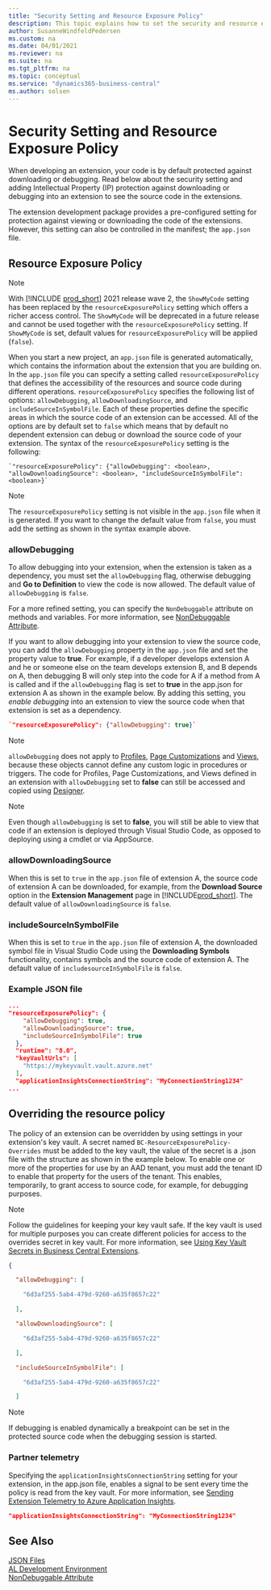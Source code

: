```yaml
---
title: "Security Setting and Resource Exposure Policy"
description: This topic explains how to set the security and resource exposure policy against downloading or debugging into extension to see the source code.
author: SusanneWindfeldPedersen
ms.custom: na
ms.date: 04/01/2021
ms.reviewer: na
ms.suite: na
ms.tgt_pltfrm: na
ms.topic: conceptual
ms.service: "dynamics365-business-central"
ms.author: solsen
---
```


# Security Setting and Resource Exposure Policy

When developing an extension, your code is by default protected against downloading or debugging. Read below about the security setting and adding Intellectual Property (IP) protection against downloading or debugging into an extension to see the source code in the extensions.

The extension development package provides a pre-configured setting for protection against viewing or downloading the code of the extensions. However, this setting can also be controlled in the manifest; the `app.json` file.

## Resource Exposure Policy

> [!NOTE]  
> With [!INCLUDE [prod_short](includes/prod_short.md)] 2021 release wave 2, the `ShowMyCode` setting has been replaced by the `resourceExposurePolicy` setting which offers a richer access control. The `ShowMyCode` will be deprecated in a future release and cannot be used together with the `resourceExposurePolicy` setting. If `ShowMyCode` is set, default values for `resourceExposurePolicy` will be applied (`false`).

When you start a new project, an `app.json` file is generated automatically, which contains the information about the extension that you are building on. In the `app.json` file you can specify a setting called `resourceExposurePolicy` that defines the accessibility of the resources and source code during different operations. `resourceExposurePolicy` specifies the following list of options: `allowDebugging`, `allowDownloadingSource`, and `includeSourceInSymbolFile`. Each of these properties define the specific areas in which the source code of an extension can be accessed. All of the options are by default set to `false` which means that by default no dependent extension can debug or download the source code of your extension. The syntax of the `resourceExposurePolicy` setting is the following:

```al
`"resourceExposurePolicy": {"allowDebugging": <boolean>, "allowDownloadingSource": <boolean>, "includeSourceInSymbolFile": <boolean>}`
```

> [!NOTE]  
> The `resourceExposurePolicy` setting is not visible in the `app.json` file when it is generated. If you want to change the default value from `false`, you must add the setting as shown in the syntax example above.

### allowDebugging

To allow debugging into your extension, when the extension is taken as a dependency, you must set the `allowDebugging` flag, otherwise debugging and **Go to Definition** to view the code is now allowed. The default value of `allowDebugging` is `false`.

For a more refined setting, you can specify the `NonDebuggable` attribute on methods and variables. For more information, see [NonDebuggable Attribute](attributes/devenv-nondebuggable-attribute.md).

If you want to allow debugging into your extension to view the source code, you can add the `allowDebugging` property in the `app.json` file and set the property value to **true**. For example, if a developer develops extension A and he or someone else on the team develops extension B, and B depends on A, then debugging B will only step into the code for A if a method from A is called and if the `allowDebugging` flag is set to **true** in the app.json for extension A as shown in the example below. By adding this setting, you *enable debugging* into an extension to view the source code when that extension is set as a dependency.

```json
`"resourceExposurePolicy": {"allowDebugging": true}`
```

> [!NOTE]  
> `allowDebugging` does not apply to [Profiles](devenv-profile-object.md), [Page Customizations](devenv-page-customization-object.md) and [Views](devenv-views.md), because these objects cannot define any custom logic in procedures or triggers. The code for Profiles, Page Customizations, and Views defined in an extension with `allowDebugging` set to **false** can still be accessed and copied using [Designer](devenv-inclient-designer.md).

> [!NOTE]  
> Even though `allowDebugging` is set to **false**, you will still be able to view that code if an extension is deployed through Visual Studio Code, as opposed to deploying using a cmdlet or via AppSource.


### allowDownloadingSource

When this is set to `true` in the `app.json` file of extension A, the source code of extension A can be downloaded, for example, from the **Download Source** option in the **Extension Management** page in [!INCLUDE[prod_short](includes/prod_short.md)]. The default value of `allowDownloadingSource` is `false`.

### includeSourceInSymbolFile

When this is set to `true` in the `app.json` file of extension A, the downloaded symbol file in Visual Studio Code using the **Downloading Symbols** functionality, contains symbols and the source code of extension A. The default value of `includesourceInSymbolFile` is `false`.

### Example JSON file

```json
...
"resourceExposurePolicy": {
    "allowDebugging": true, 
    "allowDownloadingSource": true, 
    "includeSourceInSymbolFile": true
  },
  "runtime": "8.0",
  "keyVaultUrls": [
    "https://mykeyvault.vault.azure.net"
  ],
  "applicationInsightsConnectionString": "MyConnectionString1234"
...
```


## Overriding the resource policy
 
The policy of an extension can be overridden by using settings in your extension's key vault. A secret named `BC-ResourceExposurePolicy-Overrides` must be added to the key vault, the value of the secret is a .json file with the structure as shown in the example below. To enable one or more of the properties for use by an AAD tenant, you must add the tenant ID to enable that property for the users of the tenant. This enables, temporarily, to grant access to source code, for example, for debugging purposes.

> [!NOTE]  
> Follow the guidelines for keeping your key vault safe. If the key vault is used for multiple purposes you can create different policies for access to the overrides secret in key vault. For more information, see [Using Key Vault Secrets in Business Central Extensions](devenv-app-key-vault.md).


```json
{ 

  "allowDebugging": [ 

    "6d3af255-5ab4-479d-9260-a635f8657c22" 

  ], 

  "allowDownloadingSource": [ 

    "6d3af255-5ab4-479d-9260-a635f8657c22" 

  ], 

  "includeSourceInSymbolFile": [ 

    "6d3af255-5ab4-479d-9260-a635f8657c22" 

  ] 

```

> [!NOTE]  
> If debugging is enabled dynamically a breakpoint can be set in the protected source code when the debugging session is started.

### Partner telemetry

Specifying the `applicationInsightsConnectionString` setting for your extension, in the app.json file, enables a signal to be sent every time the policy is read from the key vault. For more information, see [Sending Extension Telemetry to Azure Application Insights](devenv-application-insights-for-extensions.md).

```json
"applicationInsightsConnectionString": "MyConnectionString1234"
```
 
## See Also

[JSON Files](devenv-json-files.md)  
[AL Development Environment](devenv-reference-overview.md)  
[NonDebuggable Attribute](attributes/devenv-nondebuggable-attribute.md)  